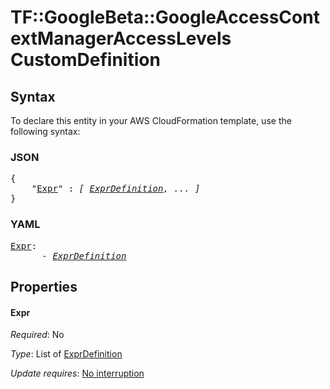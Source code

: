 # TF::GoogleBeta::GoogleAccessContextManagerAccessLevels CustomDefinition

## Syntax

To declare this entity in your AWS CloudFormation template, use the following syntax:

### JSON

<pre>
{
    "<a href="#expr" title="Expr">Expr</a>" : <i>[ <a href="exprdefinition.md">ExprDefinition</a>, ... ]</i>
}
</pre>

### YAML

<pre>
<a href="#expr" title="Expr">Expr</a>: <i>
      - <a href="exprdefinition.md">ExprDefinition</a></i>
</pre>

## Properties

#### Expr

_Required_: No

_Type_: List of <a href="exprdefinition.md">ExprDefinition</a>

_Update requires_: [No interruption](https://docs.aws.amazon.com/AWSCloudFormation/latest/UserGuide/using-cfn-updating-stacks-update-behaviors.html#update-no-interrupt)


